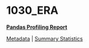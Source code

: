 # 1030_ERA

[**Pandas Profiling Report**](https://epistasislab.github.io/penn-ml-benchmarks/profile/1030_ERA.html)

[Metadata](metadata.yaml) | [Summary Statistics](summary_stats.tsv)

